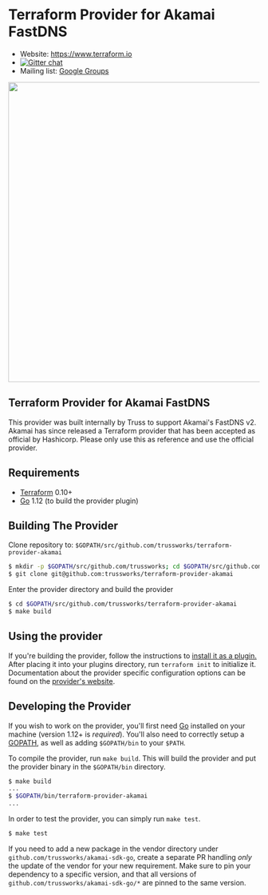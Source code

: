 Terraform Provider for Akamai FastDNS
==================

- Website: https://www.terraform.io
- [![Gitter chat](https://badges.gitter.im/hashicorp-terraform/Lobby.png)](https://gitter.im/hashicorp-terraform/Lobby)
- Mailing list: [Google Groups](http://groups.google.com/group/terraform-tool)

<img src="https://cdn.rawgit.com/hashicorp/terraform-website/master/content/source/assets/images/logo-hashicorp.svg" width="600px">

Terraform Provider for Akamai FastDNS
------------

This provider was built internally by Truss to support Akamai's FastDNS v2. Akamai has since released a Terraform provider that has been accepted as official by Hashicorp. Please only use this as reference and use the official provider.

Requirements
------------

- [Terraform](https://www.terraform.io/downloads.html) 0.10+
- [Go](https://golang.org/doc/install) 1.12 (to build the provider plugin)

Building The Provider
---------------------

Clone repository to: `$GOPATH/src/github.com/trussworks/terraform-provider-akamai`

```sh
$ mkdir -p $GOPATH/src/github.com/trussworks; cd $GOPATH/src/github.com/trussworks
$ git clone git@github.com:trussworks/terraform-provider-akamai
```

Enter the provider directory and build the provider

```sh
$ cd $GOPATH/src/github.com/trussworks/terraform-provider-akamai
$ make build
```

Using the provider
----------------------
If you're building the provider, follow the instructions to [install it as a plugin.](https://www.terraform.io/docs/plugins/basics.html#installing-a-plugin) After placing it into your plugins directory,  run `terraform init` to initialize it. Documentation about the provider specific configuration options can be found on the [provider's website](https://www.terraform.io/docs/providers/akamai/index.html).

Developing the Provider
---------------------------

If you wish to work on the provider, you'll first need [Go](http://www.golang.org) installed on your machine (version 1.12+ is *required*). You'll also need to correctly setup a [GOPATH](http://golang.org/doc/code.html#GOPATH), as well as adding `$GOPATH/bin` to your `$PATH`.

To compile the provider, run `make build`. This will build the provider and put the provider binary in the `$GOPATH/bin` directory.

```sh
$ make build
...
$ $GOPATH/bin/terraform-provider-akamai
...
```

In order to test the provider, you can simply run `make test`.


```sh
$ make test
```

If you need to add a new package in the vendor directory under `github.com/trussworks/akamai-sdk-go`, create a separate PR handling _only_ the update of the vendor for your new requirement. Make sure to pin your dependency to a specific version, and that all versions of `github.com/trussworks/akamai-sdk-go/*` are pinned to the same version.
